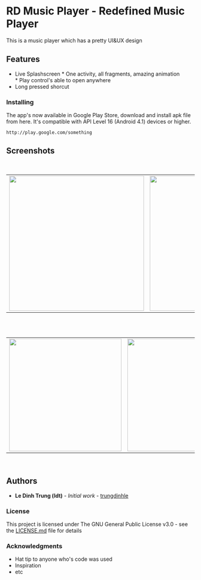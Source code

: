 # RD Music Player - Redefined Music Player
This is a  music player which has a pretty UI&UX design
## Features
* Live Splashscreen
* One activity, all fragments, amazing animation
* Play control's able to open anywhere
* Long pressed shorcut
### Installing
The app's now available in Google Play Store, download and install apk file from here. It's compatible with API Level 16 (Android 4.1) devices or higher.
```
http://play.google.com/something
```
## Screenshots
</br>
<div align="center">
   <table align="center" border="0" width="720">
  <tr>
    <td>
<img width="360"
src="https://user-images.githubusercontent.com/33343210/32365878-4f86e14a-c0ae-11e7-8ceb-1e6c19b7d0c5.png"/>
       <td><img width="360"
src="https://user-images.githubusercontent.com/33343210/32367540-085bf45c-c0b5-11e7-9a2f-d9fc0c1bb196.gif"/>
    </td>
     <td> <img width="360"
src="https://user-images.githubusercontent.com/33343210/32425020-bba00588-c2e2-11e7-8fb2-765fd1e24d17.png"/></td>
     </tr>
  </table>
  </div>
</br>
<div align="center">
  <table align="center" border="0" width="720">
  <tr>
    <td> <img width="300"
src="https://user-images.githubusercontent.com/33343210/32425020-bba00588-c2e2-11e7-8fb2-765fd1e24d17.png"/></td>
    <td> <img width="300"
src="https://user-images.githubusercontent.com/33343210/32425024-caf45124-c2e2-11e7-8534-997f0acc85ce.png"/></td>
  </tr>
</table>
  </div>
</br>

## Authors

* **Le Dinh Trung (ldt)** - *Initial work* - [trungdinhle](https://github.com/trungdinhle)


### License

This project is licensed under The GNU General Public License v3.0 - see the [LICENSE.md](https://github.com/trungdinhle/LICENSE.md) file for details

### Acknowledgments

* Hat tip to anyone who's code was used
* Inspiration
* etc


